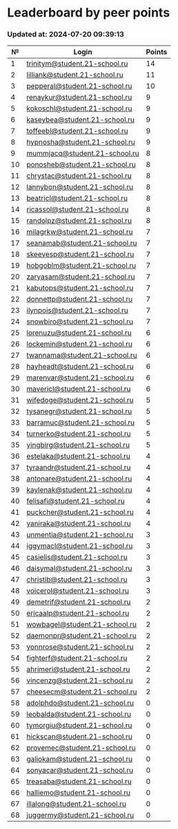 # Leaderboard by peer points

### Updated at: 2024-07-20 09:39:13

| № | Login | Points |
|---|-------|--------|
|1|trinitym@student.21-school.ru|14|
|2|lilliank@student.21-school.ru|11|
|3|pepperal@student.21-school.ru|10|
|4|renaykur@student.21-school.ru|9|
|5|kokoschl@student.21-school.ru|9|
|6|kaseybea@student.21-school.ru|9|
|7|toffeebl@student.21-school.ru|9|
|8|hypnosha@student.21-school.ru|9|
|9|mummjacq@student.21-school.ru|8|
|10|ponosheb@student.21-school.ru|8|
|11|chrystac@student.21-school.ru|8|
|12|lannybon@student.21-school.ru|8|
|13|beatricl@student.21-school.ru|8|
|14|ricassol@student.21-school.ru|8|
|15|randolpz@student.21-school.ru|8|
|16|milagrkw@student.21-school.ru|7|
|17|seanamab@student.21-school.ru|7|
|18|skeevesp@student.21-school.ru|7|
|19|hobgoblm@student.21-school.ru|7|
|20|zaryasam@student.21-school.ru|7|
|21|kabutops@student.21-school.ru|7|
|22|donnettp@student.21-school.ru|7|
|23|ilynpois@student.21-school.ru|7|
|24|snowbiro@student.21-school.ru|7|
|25|lorenuzu@student.21-school.ru|6|
|26|lockemin@student.21-school.ru|6|
|27|twannama@student.21-school.ru|6|
|28|hayheadt@student.21-school.ru|6|
|29|marenvar@student.21-school.ru|6|
|30|mavericl@student.21-school.ru|6|
|31|wifedoge@student.21-school.ru|5|
|32|tysanegr@student.21-school.ru|5|
|33|barramuc@student.21-school.ru|5|
|34|turnerko@student.21-school.ru|5|
|35|yingbirg@student.21-school.ru|5|
|36|estelaka@student.21-school.ru|4|
|37|tyraandr@student.21-school.ru|4|
|38|antonare@student.21-school.ru|4|
|39|kaylenak@student.21-school.ru|4|
|40|felisafi@student.21-school.ru|4|
|41|puckcher@student.21-school.ru|4|
|42|yaniraka@student.21-school.ru|4|
|43|unmentia@student.21-school.ru|3|
|44|iggymacl@student.21-school.ru|3|
|45|casielis@student.21-school.ru|3|
|46|daisymal@student.21-school.ru|3|
|47|christib@student.21-school.ru|3|
|48|voicerol@student.21-school.ru|3|
|49|demetrif@student.21-school.ru|2|
|50|ericaalp@student.21-school.ru|2|
|51|wowbagel@student.21-school.ru|2|
|52|daemonpr@student.21-school.ru|2|
|53|yonnrose@student.21-school.ru|2|
|54|fighterf@student.21-school.ru|2|
|55|ahrimeri@student.21-school.ru|2|
|56|vincenzg@student.21-school.ru|2|
|57|cheesecm@student.21-school.ru|2|
|58|adolphdo@student.21-school.ru|0|
|59|leobalda@student.21-school.ru|0|
|60|tymorgiu@student.21-school.ru|0|
|61|hickscan@student.21-school.ru|0|
|62|provemec@student.21-school.ru|0|
|63|galiokam@student.21-school.ru|0|
|64|sonyacar@student.21-school.ru|0|
|65|treasaba@student.21-school.ru|0|
|66|halliemo@student.21-school.ru|0|
|67|illalong@student.21-school.ru|0|
|68|juggermy@student.21-school.ru|0|


